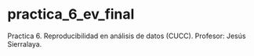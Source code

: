 # practica_6_ev_final
Practica 6. Reproducibilidad en análisis de datos (CUCC). Profesor: Jesús Sierralaya.
